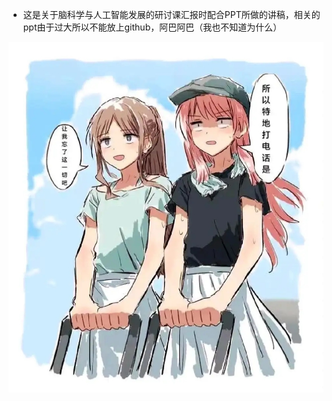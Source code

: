 - 这是关于脑科学与人工智能发展的研讨课汇报时配合PPT所做的讲稿，相关的ppt由于过大所以不能放上github，阿巴阿巴（我也不知道为什么）

<img src="./media 1.png" alt="media 1" style="zoom:67%;" />